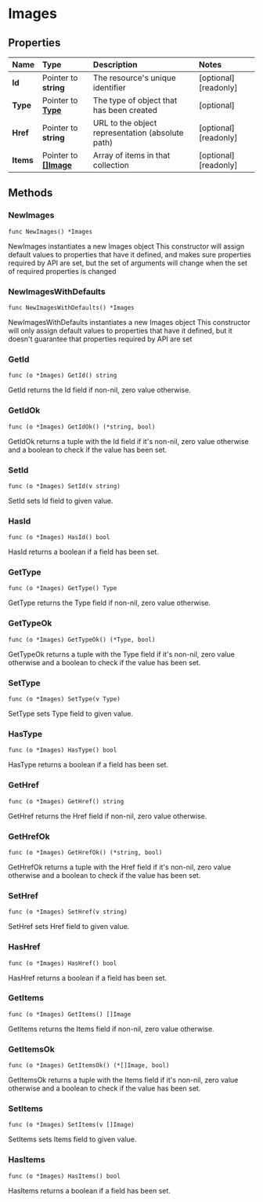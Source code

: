 # Images

## Properties

| Name | Type | Description | Notes |
| :--- | :--- | :--- | :--- |
| **Id** | Pointer to **string** | The resource's unique identifier | \[optional\] \[readonly\] |
| **Type** | Pointer to [**Type**](type.md) | The type of object that has been created | \[optional\] |
| **Href** | Pointer to **string** | URL to the object representation \(absolute path\) | \[optional\] \[readonly\] |
| **Items** | Pointer to [**\[\]Image**](image.md) | Array of items in that collection | \[optional\] \[readonly\] |

## Methods

### NewImages

`func NewImages() *Images`

NewImages instantiates a new Images object This constructor will assign default values to properties that have it defined, and makes sure properties required by API are set, but the set of arguments will change when the set of required properties is changed

### NewImagesWithDefaults

`func NewImagesWithDefaults() *Images`

NewImagesWithDefaults instantiates a new Images object This constructor will only assign default values to properties that have it defined, but it doesn't guarantee that properties required by API are set

### GetId

`func (o *Images) GetId() string`

GetId returns the Id field if non-nil, zero value otherwise.

### GetIdOk

`func (o *Images) GetIdOk() (*string, bool)`

GetIdOk returns a tuple with the Id field if it's non-nil, zero value otherwise and a boolean to check if the value has been set.

### SetId

`func (o *Images) SetId(v string)`

SetId sets Id field to given value.

### HasId

`func (o *Images) HasId() bool`

HasId returns a boolean if a field has been set.

### GetType

`func (o *Images) GetType() Type`

GetType returns the Type field if non-nil, zero value otherwise.

### GetTypeOk

`func (o *Images) GetTypeOk() (*Type, bool)`

GetTypeOk returns a tuple with the Type field if it's non-nil, zero value otherwise and a boolean to check if the value has been set.

### SetType

`func (o *Images) SetType(v Type)`

SetType sets Type field to given value.

### HasType

`func (o *Images) HasType() bool`

HasType returns a boolean if a field has been set.

### GetHref

`func (o *Images) GetHref() string`

GetHref returns the Href field if non-nil, zero value otherwise.

### GetHrefOk

`func (o *Images) GetHrefOk() (*string, bool)`

GetHrefOk returns a tuple with the Href field if it's non-nil, zero value otherwise and a boolean to check if the value has been set.

### SetHref

`func (o *Images) SetHref(v string)`

SetHref sets Href field to given value.

### HasHref

`func (o *Images) HasHref() bool`

HasHref returns a boolean if a field has been set.

### GetItems

`func (o *Images) GetItems() []Image`

GetItems returns the Items field if non-nil, zero value otherwise.

### GetItemsOk

`func (o *Images) GetItemsOk() (*[]Image, bool)`

GetItemsOk returns a tuple with the Items field if it's non-nil, zero value otherwise and a boolean to check if the value has been set.

### SetItems

`func (o *Images) SetItems(v []Image)`

SetItems sets Items field to given value.

### HasItems

`func (o *Images) HasItems() bool`

HasItems returns a boolean if a field has been set.

